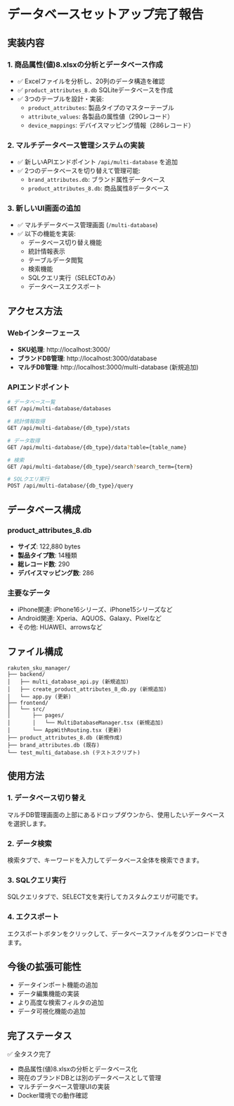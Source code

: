# データベースセットアップ完了報告

## 実装内容

### 1. 商品属性(値)8.xlsxの分析とデータベース作成
- ✅ Excelファイルを分析し、20列のデータ構造を確認
- ✅ `product_attributes_8.db` SQLiteデータベースを作成
- ✅ 3つのテーブルを設計・実装:
  - `product_attributes`: 製品タイプのマスターテーブル
  - `attribute_values`: 各製品の属性値（290レコード）
  - `device_mappings`: デバイスマッピング情報（286レコード）

### 2. マルチデータベース管理システムの実装
- ✅ 新しいAPIエンドポイント `/api/multi-database` を追加
- ✅ 2つのデータベースを切り替えて管理可能:
  - `brand_attributes.db`: ブランド属性データベース
  - `product_attributes_8.db`: 商品属性8データベース

### 3. 新しいUI画面の追加
- ✅ マルチデータベース管理画面 (`/multi-database`)
- ✅ 以下の機能を実装:
  - データベース切り替え機能
  - 統計情報表示
  - テーブルデータ閲覧
  - 検索機能
  - SQLクエリ実行（SELECTのみ）
  - データベースエクスポート

## アクセス方法

### Webインターフェース
- **SKU処理**: http://localhost:3000/
- **ブランドDB管理**: http://localhost:3000/database
- **マルチDB管理**: http://localhost:3000/multi-database (新規追加)

### APIエンドポイント
```bash
# データベース一覧
GET /api/multi-database/databases

# 統計情報取得
GET /api/multi-database/{db_type}/stats

# データ取得
GET /api/multi-database/{db_type}/data?table={table_name}

# 検索
GET /api/multi-database/{db_type}/search?search_term={term}

# SQLクエリ実行
POST /api/multi-database/{db_type}/query
```

## データベース構成

### product_attributes_8.db
- **サイズ**: 122,880 bytes
- **製品タイプ数**: 14種類
- **総レコード数**: 290
- **デバイスマッピング数**: 286

### 主要なデータ
- iPhone関連: iPhone16シリーズ、iPhone15シリーズなど
- Android関連: Xperia、AQUOS、Galaxy、Pixelなど
- その他: HUAWEI、arrowsなど

## ファイル構成
```
rakuten_sku_manager/
├── backend/
│   ├── multi_database_api.py (新規追加)
│   ├── create_product_attributes_8_db.py (新規追加)
│   └── app.py (更新)
├── frontend/
│   └── src/
│       ├── pages/
│       │   └── MultiDatabaseManager.tsx (新規追加)
│       └── AppWithRouting.tsx (更新)
├── product_attributes_8.db (新規作成)
├── brand_attributes.db (既存)
└── test_multi_database.sh (テストスクリプト)
```

## 使用方法

### 1. データベース切り替え
マルチDB管理画面の上部にあるドロップダウンから、使用したいデータベースを選択します。

### 2. データ検索
検索タブで、キーワードを入力してデータベース全体を検索できます。

### 3. SQLクエリ実行
SQLクエリタブで、SELECT文を実行してカスタムクエリが可能です。

### 4. エクスポート
エクスポートボタンをクリックして、データベースファイルをダウンロードできます。

## 今後の拡張可能性
- データインポート機能の追加
- データ編集機能の実装
- より高度な検索フィルタの追加
- データ可視化機能の追加

## 完了ステータス
✅ 全タスク完了
- 商品属性(値)8.xlsxの分析とデータベース化
- 現在のブランドDBとは別のデータベースとして管理
- マルチデータベース管理UIの実装
- Docker環境での動作確認